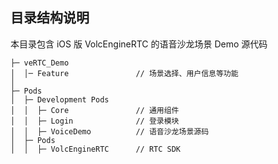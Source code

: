 ## 目录结构说明

本目录包含 iOS 版 VolcEngineRTC 的语音沙龙场景 Demo 源代码

```
├─ veRTC_Demo                   
│  │─ Feature               // 场景选择、用户信息等功能
│  
├─ Pods 
│  ├─ Development Pods  
│  │  ├─ Core               // 通用组件
│  │  ├─ Login              // 登录模块 
│  │  ├─ VoiceDemo          // 语音沙龙场景源码 
│  ├─ Pods                  
│  │  ├─ VolcEngineRTC      // RTC SDK

```
